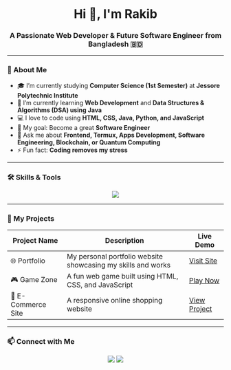 <!-- 🌟 My GitHub Profile README -->

<h1 align="center">Hi 👋, I'm Rakib</h1>
<h3 align="center">A Passionate Web Developer & Future Software Engineer from Bangladesh 🇧🇩</h3>

---

### 🧠 About Me
- 🎓 I’m currently studying **Computer Science (1st Semester)** at **Jessore Polytechnic Institute**
- 🌱 I’m currently learning **Web Development** and **Data Structures & Algorithms (DSA) using Java**
- 💻 I love to code using **HTML, CSS, Java, Python, and JavaScript**
- 🎯 My goal: Become a great **Software Engineer**
- 💬 Ask me about **Frontend, Termux, Apps Development, Software Engineering, Blockchain, or Quantum Computing**
- ⚡ Fun fact: **Coding removes my stress**

---

### 🛠️ Skills & Tools

<p align="center">
  <img src="https://skillicons.dev/icons?i=html,css,js,python,java,linux,bootstrap" />
</p>

---

### 🚀 My Projects

| Project Name | Description | Live Demo |
|---------------|-------------|------------|
| 🌐 Portfolio | My personal portfolio website showcasing my skills and works | [Visit Site](https://glowing-duckanoo-edc4a1.netlify.app/) |
| 🎮 Game Zone | A fun web game built using HTML, CSS, and JavaScript | [Play Now](https://warm-cassata-8e1133.netlify.app/) |
| 🛒 E-Commerce Site | A responsive online shopping website | [View Project](https://rakib-sk.github.io/E-commerce-/) |

---

### 📫 Connect with Me

<p align="center">
  <a href="mailto:rh01828325879@gmail.com"><img src="https://img.shields.io/badge/Gmail-D14836?logo=gmail&logoColor=white"></a>
  <a href="https://github.com/rh01828325879"><img src="https://img.shields.io/badge/GitHub-100000?logo=github&logoColor=white"></a>
</p>

<!--
**rakib-sk/rakib-sk** is a ✨ _special_ ✨ repository because its `README.md` (this file) appears on your GitHub profile.
-->
